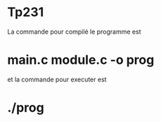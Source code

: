 # Tp231


La commande pour compilé le programme est

# main.c module.c -o prog

et la commande pour executer est

# ./prog


